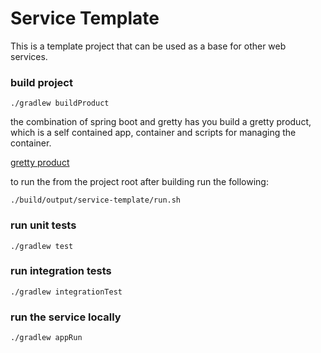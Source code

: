 # Service Template
This is a template project that can be used as a base for other web services.

### build project
    ./gradlew buildProduct
the combination of spring boot and gretty has you build a gretty product, which is a self contained
app, container and scripts for managing the container.

[gretty product](http://akhikhl.github.io/gretty-doc/Product-generation.html)

to run the from the project root after building run the following:

    ./build/output/service-template/run.sh

### run unit tests
    ./gradlew test

### run integration tests
    ./gradlew integrationTest

### run the service locally
    ./gradlew appRun
